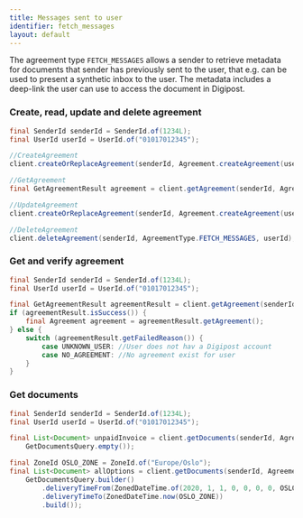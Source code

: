 ```yaml
---
title: Messages sent to user
identifier: fetch_messages
layout: default
---
```


The agreement type `FETCH_MESSAGES` allows a sender to retrieve metadata for
documents that sender has previously sent to the user, that e.g. can be used to
present a synthetic inbox to the user. The metadata includes a deep-link the
user can use to access the document in Digipost.


### Create, read, update and delete agreement

```java
final SenderId senderId = SenderId.of(1234L);
final UserId userId = UserId.of("01017012345");

//CreateAgreement
client.createOrReplaceAgreement(senderId, Agreement.createAgreement(userId, AgreementType.FETCH_MESSAGES));

//GetAgreement
final GetAgreementResult agreement = client.getAgreement(senderId, AgreementType.FETCH_MESSAGES, userId);

//UpdateAgreement
client.createOrReplaceAgreement(senderId, Agreement.createAgreement(userId, AgreementType.FETCH_MESSAGES));

//DeleteAgreement
client.deleteAgreement(senderId, AgreementType.FETCH_MESSAGES, userId);
```

### Get and verify  agreement

```java
final SenderId senderId = SenderId.of(1234L);
final UserId userId = UserId.of("01017012345");

final GetAgreementResult agreementResult = client.getAgreement(senderId, AgreementType.FETCH_MESSAGES, userId);
if (agreementResult.isSuccess()) {
	final Agreement agreement = agreementResult.getAgreement();
} else {
	switch (agreementResult.getFailedReason()) {
		case UNKNOWN_USER: //User does not hav a Digipost account
		case NO_AGREEMENT: //No agreement exist for user
	}
}
```

### Get documents

```java
final SenderId senderId = SenderId.of(1234L);
final UserId userId = UserId.of("01017012345");

final List<Document> unpaidInvoice = client.getDocuments(senderId, AgreementType.FETCH_MESSAGES, userId,
	GetDocumentsQuery.empty());

final ZoneId OSLO_ZONE = ZoneId.of("Europe/Oslo");
final List<Document> allOptions = client.getDocuments(senderId, AgreementType.FETCH_MESSAGES, userId,
	GetDocumentsQuery.builder()
		.deliveryTimeFrom(ZonedDateTime.of(2020, 1, 1, 0, 0, 0, 0, OSLO_ZONE))
		.deliveryTimeTo(ZonedDateTime.now(OSLO_ZONE))
		.build());
```

